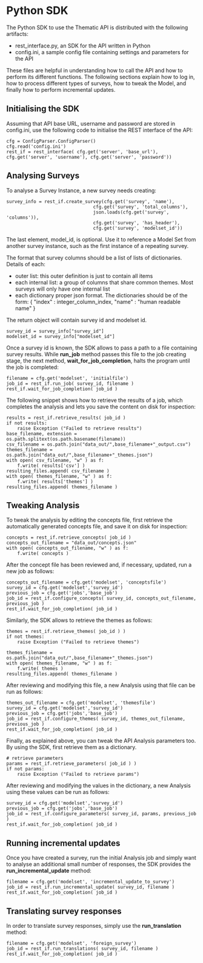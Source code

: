 # Python SDK

The Python SDK to use the Thematic API is distributed with the following artifacts:

- rest_interface.py, an SDK for the API written in Python
- config.ini, a sample config file containing settings and parameters for the API

These files are helpful in understanding how to call the API and how to perform its different functions.
The following sections explain how to log in, how to process different types of surveys, how to tweak the Model, and finally how to perform incremental updates.

##  Initialising the SDK

Assuming that API base URL, username and password are stored in config.ini, use the following code to initialise the REST interface of the API:

```
cfg = ConfigParser.ConfigParser()
cfg.read('config.ini')
rest_if = rest_interface( cfg.get('server', 'base_url'), cfg.get('server', 'username'), cfg.get('server', 'password'))
```

## Analysing Surveys

To analyse a Survey Instance, a new survey needs creating:

```
survey_info = rest_if.create_survey(cfg.get('survey', 'name'),
                                cfg.get('survey', 'total_columns'),
                                json.loads(cfg.get('survey', 'columns')),
                                cfg.get('survey', 'has_header'),
                                cfg.get('survey', 'modelset_id'))
```

The last element, model_id, is optional. Use it to reference a Model Set from another survey instance, such as the first instance of a repeating survey.

The format that survey columns should be a list of lists of dictionaries. Details of each:
* outer list: this outer definition is just to contain all items
* each internal list: a group of columns that share common themes. Most surveys will only have one internal list
* each dictionary proper json format. The dictionaries should be of the form:
{ "index" : integer_column_index, "name" : "human readable name" }


The return object will contain survey id and modelset id. 

```
survey_id = survey_info["survey_id"]
modelset_id = survey_info["modelset_id"]
```

Once a survey id is known, the SDK allows to pass a path to a file containing survey results. While **run_job** method passes 
this file to the job creating stage, the next method, **wait_for_job_completion**, halts the program until the job is completed:

```
filename = cfg.get('modelset', 'initialfile')
job_id = rest_if.run_job( survey_id, filename )
rest_if.wait_for_job_completion( job_id )
```

The following snippet shows how to retrieve the results of a job, which completes the analysis and lets you save the content on disk for inspection: 

```
results = rest_if.retrieve_results( job_id )
if not results:
    raise Exception ("Failed to retrieve results")
base_filename, extension = os.path.splitext(os.path.basename(filename))
csv_filename = os.path.join("data_out/",base_filename+"_output.csv")
themes_filename = os.path.join("data_out/",base_filename+"_themes.json")
with open( csv_filename, "w" ) as f:
    f.write( results['csv'] )
resulting_files.append( csv_filename )
with open( themes_filename, "w" ) as f:
    f.write( results['themes'] )
resulting_files.append( themes_filename )
```

## Tweaking Analysis

To tweak the analysis by editing the concepts file, first retrieve the automatically generated concepts file, and save it on disk for inspection:

```
concepts = rest_if.retrieve_concepts( job_id )
concepts_out_filename = "data_out/concepts.json"
with open( concepts_out_filename, "w" ) as f:
    f.write( concepts )
```

After the concept file has been reviewed and, if necessary, updated, run a new job as follows:

```
concepts_out_filename = cfg.get('modelset', 'conceptsfile')
survey_id = cfg.get('modelset','survey_id')
previous_job = cfg.get('jobs','base_job')
job_id = rest_if.configure_concepts( survey_id, concepts_out_filename, previous_job )
rest_if.wait_for_job_completion( job_id )
```

Similarly, the SDK allows to retrieve the themes as follows: 

```
themes = rest_if.retrieve_themes( job_id ) )
if not themes:
    raise Exception ("Failed to retrieve themes")

themes_filename = os.path.join("data_out/",base_filename+"_themes.json")
with open( themes_filename, "w" ) as f:
    f.write( themes )
resulting_files.append( themes_filename )
```

After reviewing and modifying this file, a new Analysis using that file can be run as follows:

```
themes_out_filename = cfg.get('modelset', 'themesfile')
survey_id = cfg.get('modelset','survey_id')
previous_job = cfg.get('jobs','base_job')
job_id = rest_if.configure_themes( survey_id, themes_out_filename, previous_job )
rest_if.wait_for_job_completion( job_id )
```

Finally, as explained above, you can tweak the API Analysis parameters too. By using the SDK, first retrieve them as a dictionary.
 
```
# retrieve parameters
params = rest_if.retrieve_parameters( job_id ) )
if not params:
    raise Exception ("Failed to retrieve params")
```

After reviewing and modifying the values in the dictionary, a new Analysis using these values can be run as follows:

```
survey_id = cfg.get('modelset','survey_id')
previous_job = cfg.get('jobs','base_job')
job_id = rest_if.configure_parameters( survey_id, params, previous_job )
rest_if.wait_for_job_completion( job_id )
```

## Running incremental updates

Once you have created a survey, run the initial Analysis job and simply want to analyse an additional small number of responses, 
the SDK provides the **run_incremental_update** method:

```
filename = cfg.get('modelset', 'incremental_update_to_survey')
job_id = rest_if.run_incremental_update( survey_id, filename )
rest_if.wait_for_job_completion( job_id )

```
## Translating survey responses

In order to translate survey responses, simply use the **run_translation** method:

```
filename = cfg.get('modelset', 'foreign_survey')
job_id = rest_if.run_translations( survey_id, filename )
rest_if.wait_for_job_completion( job_id )
```


